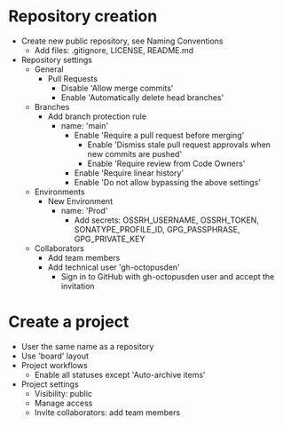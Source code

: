# Repository creation

- Create new public repository, see Naming Conventions
  - Add files: .gitignore, LICENSE, README.md
- Repository settings
  - General
    - Pull Requests
      - Disable 'Allow merge commits'
      - Enable 'Automatically delete head branches'
  - Branches
    - Add branch protection rule
      - name: 'main'
        - Enable 'Require a pull request before merging'
          - Enable 'Dismiss stale pull request approvals when new commits are pushed'
          - Enable 'Require review from Code Owners'
        - Enable 'Require linear history'
        - Enable 'Do not allow bypassing the above settings'
  - Environments
    - New Environment
      - name: 'Prod'
        - Add secrets: OSSRH_USERNAME, OSSRH_TOKEN, SONATYPE_PROFILE_ID, GPG_PASSPHRASE, GPG_PRIVATE_KEY
  - Collaborators
    - Add team members
    - Add technical user 'gh-octopusden'
      - Sign in to GitHub with gh-octopusden user and accept the invitation

# Create a project

- User the same name as a repository
- Use 'board' layout
- Project workflows
  - Enable all statuses except 'Auto-archive items'
- Project settings
  - Visibility: public
  - Manage access
  - Invite collaborators: add team members
  
